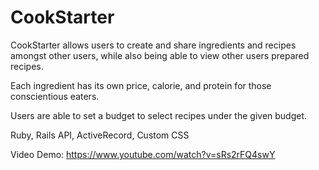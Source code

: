 # CookStarter

CookStarter allows users to create and share ingredients and recipes amongst other users, while also being able to view other users prepared recipes.

Each ingredient has its own price, calorie, and protein for those conscientious eaters.

Users are able to set a budget to select recipes under the given budget. 


Ruby, Rails API, ActiveRecord, Custom CSS

Video Demo: https://www.youtube.com/watch?v=sRs2rFQ4swY
